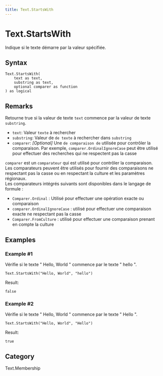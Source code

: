 ```yaml
---
title: Text.StartsWith
---
```


# Text.StartsWith


Indique si le texte démarre par la valeur spécifiée.


## Syntax

```powerquery
Text.StartsWith(
    text as text,
    substring as text,
    optional comparer as function
) as logical
```


## Remarks

Retourne true si la valeur de texte <code>text</code> commence par la valeur de texte <code>substring</code>.      <ul>        <li><code>text</code>: <i></i> Valeur <code>texte</code> à rechercher</li>        <li><code>substring</code>: <i></i> Valeur de <code>de texte</code> à rechercher dans <code>substring</code></li>        <li><code>comparer</code>: <i>[Optional]</i> Une <code>de comparaison de</code> utilisée pour contrôler la comparaison. Par exemple, <code>comparer.OrdinalIgnoreCase</code> peut être utilisé pour effectuer des recherches qui ne respectent pas la casse</li>      </ul>      <div>        <code>comparer</code> est un <code>comparateur</code> qui est utilisé pour contrôler la comparaison. Les comparateurs peuvent être utilisés pour fournir des comparaisons ne respectant pas la casse ou en respectant la culture et les paramètres régionaux.       </div>      <div>        Les comparateurs intégrés suivants sont disponibles dans le langage de formule :      </div>      <ul>        <li><code>Comparer.Ordinal</code> : Utilisé pour effectuer une opération exacte ou comparaison</li>        <li><code>comparer.OrdinalIgnoreCase</code> : utilisé pour effectuer une comparaison exacte ne respectant pas la casse</li>        <li> <code>Comparer.FromCulture</code> : utilisé pour effectuer une comparaison prenant en compte la culture</li>      </ul>


## Examples

### Example #1 
Vérifie si le texte &#34; Hello, World &#34; commence par le texte &#34; hello &#34;.
```powerquery
Text.StartsWith("Hello, World", "hello")
```

Result: 
```powerquery
false
```


### Example #2 
Vérifie si le texte &#34; Hello, World &#34; commence par le texte &#34; Hello &#34;.
```powerquery
Text.StartsWith("Hello, World", "Hello")
```

Result: 
```powerquery
true
```




## Category
Text.Membership

